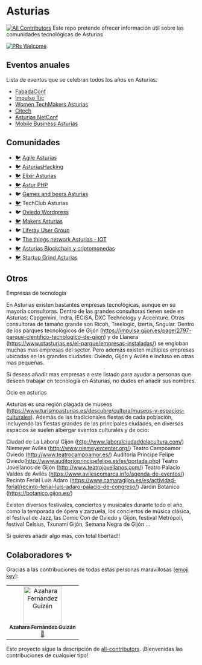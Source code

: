# Asturias
[![All Contributors](https://img.shields.io/badge/all_contributors-0-orange.svg?style=flat-square)](#colaboradores-)
Este repo pretende ofrecer información útil sobre las comunidades tecnológicas de Asturias
 
 [![PRs Welcome](https://img.shields.io/badge/PRs-welcome-brightgreen.svg)](CONTRIBUTING.md)

## Eventos anuales

Lista de eventos que se celebran todos los años en Asturias:

* [FabadaConf](https://fabadaconf.com/)
* [Impulso Tic](http://www.impulsotic.org/)
* [Women TechMakers Asturias](http://wtm.gdgasturias.com/)
* [Citech](https://www.citech.es/)
* [Asturias NetConf](http://asturiasnetconf.tech/)
* [Mobile Business Asturias](http://congresomobilebusiness.com/)


## Comunidades

* [:bird:](https://twitter.com/AgileAsturias) [Agile Asturias](https://www.meetup.com/agile-asturias)
* [:bird:](http://twitter.com/AsturiasHacking) [AsturiasHacking](https://www.meetup.com/AsturiasHacking/)
* [:bird:](http://twitter.com/ElixirAsturias) [Elixir Asturias](https://www.meetup.com/Elixir-Asturias/)
* [:bird:](http://twitter.com/AsturPHP) [Astur PHP](https://www.meetup.com/asturPHP)
* :bird: [Games and beers Asturias](https://www.meetup.com/Games-Beers-Asturias/)
* [:bird:](https://twitter.com/TCAsturias) TechClub Asturias
* :bird: [Oviedo Wordpress](https://www.meetup.com/Oviedo-WordPress-Meetup/)
* [:bird:](http://twitter.com/MakersAsturias) [Makers Asturias](http://makersasturias.com/)
* :bird: [Liferay User Group](https://www.meetup.com/es-ES/Liferay-Spain-User-Group/)
* :bird: [The things network Asturias - IOT](https://www.meetup.com/es-ES/The_Things_Network_Asturias_-_IoT_Makers/)
* [:bird:](https://twitter.com/AsturiasBTC) [Asturias Blockchain y criptomonedas](https://www.meetup.com/es-ES/Asturias-Bitcoin-y-Criptomonedas/)
* [:bird:](https://twitter.com/StartupGrindAST) [Startup Grind Asturias](https://www.meetup.com/Asturias-Startup-Grind/)

## Otros

Empresas de tecnología

En Asturias existen bastantes empresas tecnológicas, aunque en su mayoría consultoras. Dentro de las grandes consultoras tienen sede en Asturias: Capgemini, Indra, IECISA, DXC Technology y Accenture. Otras consultoras de tamaño grande son Ricoh, Treelogic, Izertis, Sngular. 
Dentro de los parques tecnológicos de Gijón (https://impulsa.gijon.es/page/2797-parque-cientifico-tecnologico-de-gijon) y de Llanera (https://www.ptasturias.es/el-parque/empresas-instaladas/) se engloban muchas mas empresas del sector. Pero además existen múltiples empresas ubicadas en las grandes ciudades: Oviedo, Gijón y Avilés e incluso en otras mas pequeñas.

Si deseas añadir mas empresas a este listado para ayudar a personas que deseen trabajar en tecnología en Asturias, no dudes en añadir sus nombres.

Ocio en asturias

Asturias es una región plagada de museos (https://www.turismoasturias.es/descubre/cultura/museos-y-espacios-culturales). Además de las tradicionales fiestas de cada población, incluyendo las fiestas grandes de las principales ciudades, en diversos espacios se suelen albergar eventos culturales y de ocio:

Ciudad de La Laboral Gijón (http://www.laboralciudaddelacultura.com/)
Niemeyer Avilés (http://www.niemeyercenter.org/)
Teatro Campoamor Oviedo (http://www.teatrocampoamor.es/)
Auditoría Príncipe Felipe Oviedo(http://www.auditorioprincipefelipe.es/es/portada.php)
Teatro Jovellanos de Gijón (http://www.teatrojovellanos.com/)
Teatro Palacio Valdés de Avilés (https://www.avilescomarca.info/agenda-de-eventos/)
Recinto Ferial Luis Adaro (https://www.camaragijon.es/es/actividad-ferial/recinto-ferial-luis-adaro-palacio-de-congreso/)
Jardín Botánico (https://botanico.gijon.es/)

Existen diversos festivales, conciertos y musicales durante todo el año, como la temporada de ópera y zarzuela, los conciertos de música clásica, el festival de Jazz, las Comic Con de Oviedo y Gijón, festival Metrópoli, festival Celsius, Txunami Gijón, Semana Negra de Gijón ...

Si quieres añadir algo más, con total libertad!!


## Colaboradores ✨

Gracias a las contribuciones de todas estas personas maravillosas ([emoji key](https://allcontributors.org/docs/en/emoji-key)):

<!-- ALL-CONTRIBUTORS-LIST:START - Do not remove or modify this section -->
<!-- prettier-ignore -->
<table>
  <tr>
    <td align="center"><a href="https://www.linkedin.com/in/azahara-fernandez-guizan-41713033/"><img src="https://avatars2.githubusercontent.com/u/13187806?v=4" width="100px;" alt="Azahara Fernández Guizán"/><br /><sub><b>Azahara Fernández Guizán</b></sub></a><br /><a href="https://github.com/comunidad-tecnologica/Asturias/commits?author=azaharafernandezguizan" title="Documentation">📖</a></td>
  </tr>
</table>

<!-- ALL-CONTRIBUTORS-LIST:END -->

Este proyecto sigue la descripción de [all-contributors](https://github.com/all-contributors/all-contributors). ¡Bienvenidas las contribuciones de cualquier tipo!
